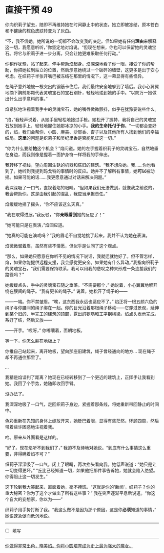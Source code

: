 # 直接干预 49

你向织莉子望去，随即不再维持她在时间静止中的状态，她立即被冻结，原本苍白和不健康的棕色皮肤转变为了灰白。

“不，我不信她。她所说的一切都不会改变我的决定。但如果她有任何**理由**来解释这一切，我愿意听听，”你坚定地对焰说。“但现在想来，你也可以保留她的灵魂宝石。将它与织莉子进一步分离，只会让她更难采取任何行动。”

你稍作犹豫，站了起来，伸手帮助焰起身。焰深深地看了你一眼，接受了你的帮助，你把她拉到站立的位置，然后示意她绕过一个破碎的墙壁，这更多是出于安心考虑。在织莉子半张开嘴巴被冻结在那里的情况下，这一幕显得有些怪异。

在绳子意外地被一根突出的钢筋卡住后，我们最终安全地躲到了墙后。我小心翼翼地摘下胸前那颗代表灵魂宝石的宝石别针，轻轻地递到她的手中。“以防万一她做出什么出乎意料的事。”

焰紧张地注视着我手中的灵魂宝石，她的嘴唇微微颤抖，似乎在犹豫要说些什么。

“焰，”我轻声说着，从她手里轻松地接过手枪。她松开了握持，我将自己的灵魂宝石放到她手上，轻轻地握住她那冰凉的小手。**我的生命托付于你**。“一切都会变好的，焰，我们会帮你、小圆、麻美、沙耶香、杏子以及其他所有人找到他们的幸福结局。**这里**的问题是织莉子和吴纪里香是否能见证这一切。”

“你为什么要给**她**这个机会？”焰问道。她的左手握着织莉子的灵魂宝石，自然地垂在身边，而我则像是握着一面护身符一样将我的手伸出。

我转移了视线，望向周围生锈的机器和陈旧的建筑。“我不想杀她。我……你也看到了，她听到我提到玛戈特的事情时的反应。她并不了解所有事情，她**可以**被动摇。如果可能的话……我更愿意通过对话来解决问题。”

我深深吸了一口气，直视着焰的眼睛。“但如果我们无法做到，就像我之前说的，我会帮助你。这是由我引起的混乱，我应当承担责任。”

焰缓缓地摇了摇头，“你不应该这么天真。”

“我在取得进展，”我反驳，“你**亲眼看到**她的反应了！”

“她可能只是在表演，”焰回应道。

“她真的可能在演戏吗？”我的眉毛不自觉地挑了起来。我并不认为她在表演。

焰微微皱着眉，虽然有些不情愿，但似乎是认同了这个观点。

“那么，如果她只愿意在你听不见的情况下说话，我就迁就她好了。但不管怎样，焰，如果你能提供远程支援，我会感觉更安全。如果她有什么异动，”我指向织莉子的灵魂宝石，“我们需要保持联系，我可以用我的悲叹之种来形成一条连接我们的路径吗？”

她缓缓点头，手中的灵魂宝石随之垂落。“不需要那个，” 她说着，小心翼翼地解开绕在腰间的绳子。“我有更长的绳子。” 说着，她松开了绳子的——

——一端。你不禁皱眉。“唉，这东西我永远也适应不了。” 焰正将一根五颜六色的绳子与你腰间的绳子绑在一起。你的目光沿着那根绳子移动——它穿过景观，延伸到某个旧的、半完工的建筑的顶部，露出的钢筋和工字钢横梁。焰点头表示完成，系好了结，然后又放——

——开手。“哎呀，” 你嘟囔着，面朝地板。

等一下，你怎么躺在地板上？

你推自己站起来，离开地板，望向那座旧建筑，绳子曾经通向的地方... 现在绳子却不再通往那里了。

...

我猜是焰误判了距离？她现在已经转移到了一个更近的建筑上，正挥手让我看到她。我回了个手势，她随即收回手臂。

没办法了。

我深深地吸了一口气，走回织莉子身边，紧握着那条线，将她重新带回静止的时间中。

色彩重新在先知的身体上绽放开来，她眨巴着眼，显得有些茫然，环顾四周，然后带着些许困惑地注视着我。

哈。原来从外面看是这样的。

“好了。现在焰听不到我们了，” 我迫不及待地对她说。“到底有什么事情这么重要，非得瞒着焰不可？”

织莉子深深吸了一口气，闭上了眼睛，再次抬头看向我。她低声说道：“她只是让一切变得更坏。” “丘比已经知道一切，如果他把那件事告诉她，她就会陷入绝望。你得阻止这一切发生。”

这下轮到我大笑起来，直面着她，毫不掩饰。“这就是你的'新闻'，织莉子？你的重大秘密？你为了这个才做出了所有这些事？” 我在笑声逐渐平息后说道。“你这个自大的妄想家，你以为——”

织莉子用手势打断了我。“我这么做不是因为那个原因，这是你**必须**知道的事情，” 她语速急促而低沉地说。

---

- [ ] 填写

---

[你做得非常出色，晓美焰。你将小圆培育成为史上最为强大的魔女。](http://i.imgur.com/lA3RFv0.png)